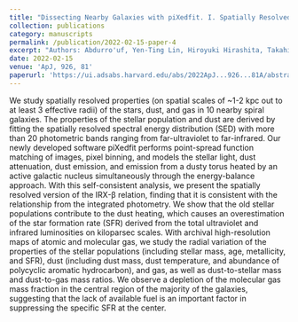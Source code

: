 ```yaml
---
title: "Dissecting Nearby Galaxies with piXedfit. I. Spatially Resolved Properties of Stars, Dust, and Gas as Revealed by Panchromatic SED Fitting"
collection: publications
category: manuscripts
permalink: /publication/2022-02-15-paper-4
excerpt: "Authors: Abdurro'uf, Yen-Ting Lin, Hiroyuki Hirashita, Takahiro Morishita, Sandro Tacchella, Masayuki Akiyama, Tsutomu T. Takeuchi, and Po-Feng Wu"
date: 2022-02-15
venue: 'ApJ, 926, 81'
paperurl: 'https://ui.adsabs.harvard.edu/abs/2022ApJ...926...81A/abstract'
---
```


We study spatially resolved properties (on spatial scales of ~1-2 kpc out to at least 3 effective radii) of the stars, dust, and gas in 10 nearby spiral galaxies. The properties of the stellar population and dust are derived by fitting the spatially resolved spectral energy distribution (SED) with more than 20 photometric bands ranging from far-ultraviolet to far-infrared. Our newly developed software piXedfit performs point-spread function matching of images, pixel binning, and models the stellar light, dust attenuation, dust emission, and emission from a dusty torus heated by an active galactic nucleus simultaneously through the energy-balance approach. With this self-consistent analysis, we present the spatially resolved version of the IRX-β relation, finding that it is consistent with the relationship from the integrated photometry. We show that the old stellar populations contribute to the dust heating, which causes an overestimation of the star formation rate (SFR) derived from the total ultraviolet and infrared luminosities on kiloparsec scales. With archival high-resolution maps of atomic and molecular gas, we study the radial variation of the properties of the stellar populations (including stellar mass, age, metallicity, and SFR), dust (including dust mass, dust temperature, and abundance of polycyclic aromatic hydrocarbon), and gas, as well as dust-to-stellar mass and dust-to-gas mass ratios. We observe a depletion of the molecular gas mass fraction in the central region of the majority of the galaxies, suggesting that the lack of available fuel is an important factor in suppressing the specific SFR at the center.
